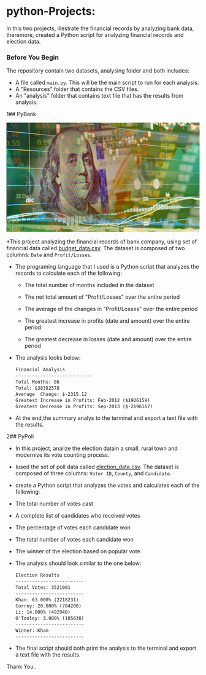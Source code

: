 # python-Projects:
In this two projects, illestrate the financial records by analyzing bank data, theremore, created a Python script for analyzing financial records and election data.





### Before You Begin
The repository contain two datasets, analysing folder and both includes:
  * A file called `main.py`. This will be the main script to run for each analysis.
  * A "Resources" folder that contains the CSV files.
  * An "analysis" folder that contains text file that has the results from analysis.

1## PyBank

![](Images/revenue-per-lead.png)

*This project analyzing the financial records of bank company, using set of financial data called [budget_data.csv](PyBank/resources/budget_data.csv). The dataset is composed of two columns: `Date` and `Profit/Losses`.

* The programing language that I used is a Python script that analyzes the records to calculate each of the following:

  * The total number of months included in the dataset

  * The net total amount of "Profit/Losses" over the entire period

  * The average of the changes in "Profit/Losses" over the entire period

  * The greatest increase in profits (date and amount) over the entire period

  * The greatest decrease in losses (date and amount) over the entire period

* The analysis looks below:

  ```text
  Financial Analysis
  ----------------------------
  Total Months: 86
  Total: $38382578
  Average  Change: $-2315.12
  Greatest Increase in Profits: Feb-2012 ($1926159)
  Greatest Decrease in Profits: Sep-2013 ($-2196167)
  ```

* At the end,the summary analys to the terminal and export a text file with the results.

2## PyPoll


* In this project, analize the election datain  a small, rural town and modernize its vote counting process.

* Iused the set of poll data called [election_data.csv](PyPoll/Resources/election_data.csv). The dataset is composed of three columns: `Voter ID`, `County`, and `Candidate`.
*  create a Python script that analyzes the votes and calculates each of the following:

  * The total number of votes cast

  * A complete list of candidates who received votes

  * The percentage of votes each candidate won

  * The total number of votes each candidate won

  * The winner of the election based on popular vote.

* The analysis should look similar to the one below:

  ```text
  Election Results
  -------------------------
  Total Votes: 3521001
  -------------------------
  Khan: 63.000% (2218231)
  Correy: 20.000% (704200)
  Li: 14.000% (492940)
  O'Tooley: 3.000% (105630)
  -------------------------
  Winner: Khan
  -------------------------
  ```

* The final script should both print the analysis to the terminal and export a text file with the results.

Thank You..


